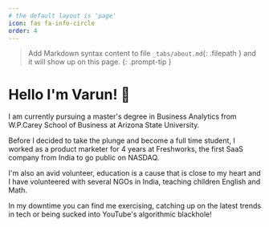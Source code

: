 ```yaml
---
# the default layout is 'page'
icon: fas fa-info-circle
order: 4
---
```


> Add Markdown syntax content to file `_tabs/about.md`{: .filepath } and it will show up on this page.
{: .prompt-tip }

# Hello I'm Varun! 👋
 
I am currently pursuing a master's degree in Business Analytics from W.P.Carey School of Business at Arizona State University. 

Before I decided to take the plunge and become a full time student, I worked as a product marketer for 4 years at Freshworks, the first SaaS company from India to go public on NASDAQ. 

I'm also an avid volunteer, education is a cause that is close to my heart and I have volunteered with several NGOs in India, teaching children English and Math. 

In my downtime you can find me exercising, catching up on the latest trends in tech or being sucked into YouTube's algorithmic blackhole! 


